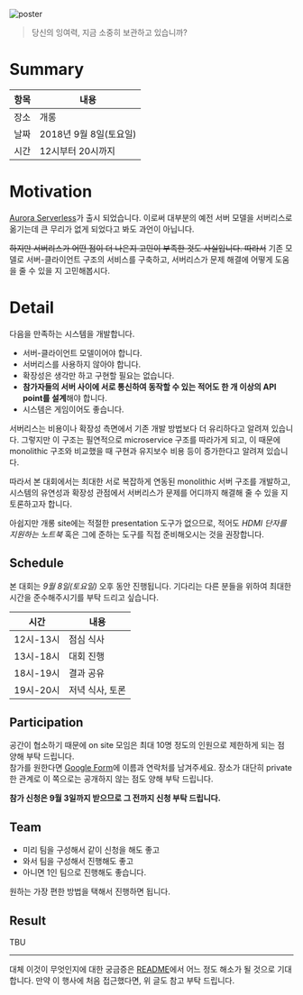 ![poster](https://github.com/lacti/yyt/blob/master/10/yyt_10.jpg)

> 당신의 잉여력, 지금 소중히 보관하고 있습니까?

# Summary

| 항목 | 내용 |
| --- | --- |
| 장소 | 개롱 |
| 날짜 | 2018년 9월 8일(토요일) |
| 시간 | 12시부터 20시까지 |

# Motivation

[Aurora Serverless](https://aws.amazon.com/ko/blogs/aws/aurora-serverless-ga/)가 출시 되었습니다. 이로써 대부분의 예전 서버 모델을 서버리스로 옮기는데 큰 무리가 없게 되었다고 봐도 과언이 아닙니다.

~~하지만 서버리스가 어떤 점이 더 나은지 고민이 부족한 것도 사실입니다. 따라서~~ 기존 모델로 서버-클라이언트 구조의 서비스를 구축하고, 서버리스가 문제 해결에 어떻게 도움을 줄 수 있을 지 고민해봅시다.

# Detail

다음을 만족하는 시스템을 개발합니다.

- 서버-클라이언트 모델이어야 합니다.
- 서버리스를 사용하지 않아야 합니다.
- 확장성은 생각만 하고 구현할 필요는 없습니다.
- **참가자들의 서버 사이에 서로 통신하여 동작할 수 있는 적어도 한 개 이상의 API point를 설계**해야 합니다.
- 시스템은 게임이어도 좋습니다.

서버리스는 비용이나 확장성 측면에서 기존 개발 방법보다 더 유리하다고 알려져 있습니다. 그렇지만 이 구조는 필연적으로 microservice 구조를 따라가게 되고, 이 때문에 monolithic 구조와 비교했을 때 구현과 유지보수 비용 등이 증가한다고 알려져 있습니다.

따라서 본 대회에서는 최대한 서로 복잡하게 연동된 monolithic 서버 구조를 개발하고, 시스템의 유연성과 확장성 관점에서 서버리스가 문제를 어디까지 해결해 줄 수 있을 지 토론하고자 합니다.

아쉽지만 개롱 site에는 적절한 presentation 도구가 없으므로, 적어도 *HDMI 단자를 지원하는 노트북* 혹은 그에 준하는 도구를 직접 준비해오시는 것을 권장합니다.

## Schedule

본 대회는 *9월 8일(토요일)* 오후 동안 진행됩니다. 기다리는 다른 분들을 위하여 최대한 시간을 준수해주시기를 부탁 드리고 싶습니다.

| 시간 | 내용 |
| --- | --- |
| 12시-13시 | 점심 식사 |
| 13시-18시 | 대회 진행 |
| 18시-19시 | 결과 공유 |
| 19시-20시 | 저녁 식사, 토론 |

## Participation

공간이 협소하기 때문에 on site 모임은 최대 10명 정도의 인원으로 제한하게 되는 점 양해 부탁 드립니다.  
참가를 원한다면 [Google Form](https://goo.gl/forms/3PJIoHBP3xKj3phN2)에 이름과 연락처를 남겨주세요. 장소가 대단히 private한 관계로 이 쪽으로는 공개하지 않는 점도 양해 부탁 드립니다.

**참가 신청은 9월 3일까지 받으므로 그 전까지 신청 부탁 드립니다.**

## Team

- 미리 팀을 구성해서 같이 신청을 해도 좋고
- 와서 팀을 구성해서 진행해도 좋고
- 아니면 1인 팀으로 진행해도 좋습니다.

원하는 가장 편한 방법을 택해서 진행하면 됩니다.

## Result

TBU

---

대체 이것이 무엇인지에 대한 궁금증은 [README](https://github.com/lacti/yyt/blob/master/README.md)에서 어느 정도 해소가 될 것으로 기대합니다.
만약 이 행사에 처음 접근했다면, 위 글도 참고 부탁 드립니다.
